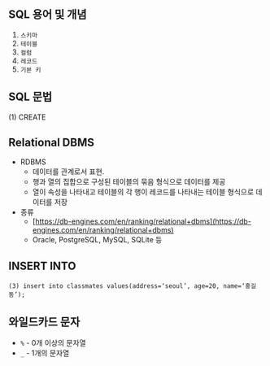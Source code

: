 ## SQL 용어 및 개념

1. `스키마`
2. `테이블`
3. `컬럼`
4. `레코드`
5. `기본 키`

## SQL 문법

(1) CREATE

## Relational DBMS

- RDBMS
  - 데이터를 관계로서 표현.
  - 행과 열의 집합으로 구성된 테이블의 묶음 형식으로 데이터를 제공
  - 열이 속성을 나타내고 테이블의 각 행이 레코드를 나타내는 테이블 형식으로 데이터를 저장
- 종류
  - [https://db-engines.com/en/ranking/relational+dbms](https://db-engines.com/en/ranking/relational+dbms)
  - Oracle, PostgreSQL, MySQL, SQLite 등

## INSERT INTO

```
(3) insert into classmates values(address=‘seoul’, age=20, name=‘홍길동’);
```

## 와일드카드 문자

- `%` - 0개 이상의 문자열
- `_` - 1개의 문자열
